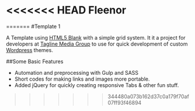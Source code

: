 <<<<<<< HEAD
Fleenor
=======
=======
#Template 1

A Template using [HTML5 Blank](http://html5blank.com/) with a simple grid system. It it a project for developers at [Tagline Media Group](http://taglinegroup.com) to use for quick development of custom [Wordpress](https://wordpress.org) themes.

##Some Basic Features
* Automation and preprocessing with Gulp and SASS
* Short codes for making links and images more portable.
* Added jQuery for quickly creating responsive Tabs & other fun stuff.

>>>>>>> 344480a073b162d37c0a179f70af07ff93f46894
